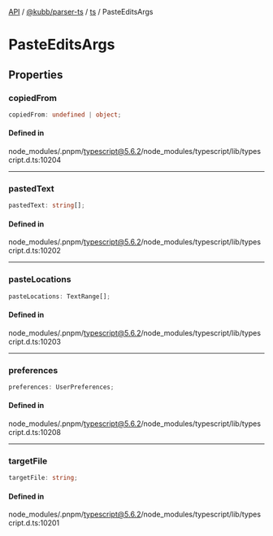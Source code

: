 [API](../../../../../packages.md) / [@kubb/parser-ts](../../../index.md) / [ts](../index.md) / PasteEditsArgs

# PasteEditsArgs

## Properties

### copiedFrom

```ts
copiedFrom: undefined | object;
```

#### Defined in

node\_modules/.pnpm/typescript@5.6.2/node\_modules/typescript/lib/typescript.d.ts:10204

***

### pastedText

```ts
pastedText: string[];
```

#### Defined in

node\_modules/.pnpm/typescript@5.6.2/node\_modules/typescript/lib/typescript.d.ts:10202

***

### pasteLocations

```ts
pasteLocations: TextRange[];
```

#### Defined in

node\_modules/.pnpm/typescript@5.6.2/node\_modules/typescript/lib/typescript.d.ts:10203

***

### preferences

```ts
preferences: UserPreferences;
```

#### Defined in

node\_modules/.pnpm/typescript@5.6.2/node\_modules/typescript/lib/typescript.d.ts:10208

***

### targetFile

```ts
targetFile: string;
```

#### Defined in

node\_modules/.pnpm/typescript@5.6.2/node\_modules/typescript/lib/typescript.d.ts:10201
